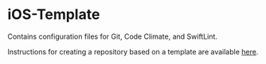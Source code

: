 # iOS-Template

Contains configuration files for Git, Code Climate, and SwiftLint.

Instructions for creating a repository based on a template are available [here](https://docs.github.com/en/github/creating-cloning-and-archiving-repositories/creating-a-repository-from-a-template).
